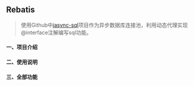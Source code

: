 Rebatis
--
> 使用Github中[jasync-sql](https://github.com/jasync-sql/jasync-sql)项目作为异步数据库连接池，利用动态代理实现@interface注解编写sql功能。

#### 一、项目介绍

#### 二、使用说明

#### 三、全部功能